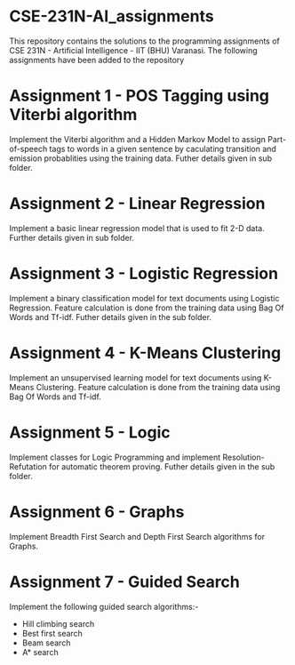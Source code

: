 # CSE-231N-AI_assignments
This repository contains the solutions to the programming assignments of CSE 231N - Artificial Intelligence - IIT (BHU) Varanasi.
The following assignments have been added to the repository

# Assignment 1 - POS Tagging using Viterbi algorithm
Implement the Viterbi algorithm and a Hidden Markov Model to assign Part-of-speech tags to words in a given sentence by caculating transition and emission probablities using the training data. Futher details given in sub folder.

# Assignment 2 - Linear Regression
Implement a basic linear regression model that is used to fit 2-D data. Further details given in sub folder.

# Assignment 3 - Logistic Regression
Implement a binary classification model for text documents using Logistic Regression. Feature calculation is done from the training data using Bag Of Words and Tf-idf. Futher details given in the sub folder.

# Assignment 4 - K-Means Clustering
Implement an unsupervised learning model for text documents using K-Means Clustering. Feature calculation is done from the training data using Bag Of Words and Tf-idf.

# Assignment 5 - Logic
Implement classes for Logic Programming and implement Resolution-Refutation for automatic theorem proving. Futher details given in the sub folder.

# Assignment 6 - Graphs
Implement Breadth First Search and Depth First Search algorithms for Graphs.

# Assignment 7 - Guided Search
Implement the following guided search algorithms:-
  * Hill climbing search
  * Best first search
  * Beam search
  * A* search

